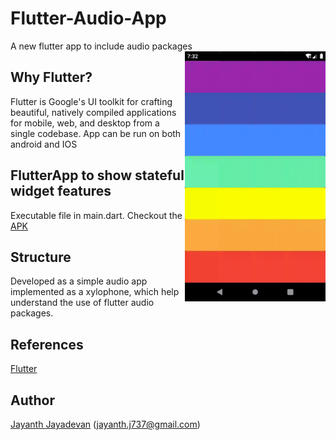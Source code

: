 # Flutter-Audio-App
A new flutter app to include audio packages
<img align=right src='https://github.com/jayanthj737/Flutter-Audio-App/blob/master/xylo.gif' height=400>

## Why Flutter?

Flutter is Google's UI toolkit for crafting beautiful, natively compiled applications for mobile, web, and desktop from a single codebase.
App can be run on both android and IOS

## FlutterApp to show stateful widget features
Executable file in main.dart.
Checkout the [APK](https://github.com/jayanthj737/Flutter-Audio-App/blob/master/build/app/outputs/apk/app.apk)

## Structure
Developed as a simple audio app implemented as a xylophone, which help understand the use of flutter audio packages.


## References

[Flutter](https://flutter.dev/)

## Author
[Jayanth Jayadevan](https://github.com/jayanthj737) (jayanth.j737@gmail.com)
